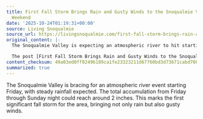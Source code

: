 ```yaml
---
title: First Fall Storm Brings Rain and Gusty Winds to the Snoqualmie Valley This
  Weekend
date: '2025-10-24T01:19:31+00:00'
source: Living Snoqualmie
source_url: https://livingsnoqualmie.com/first-fall-storm-brings-rain-and-gusty-winds-to-the-snoqualmie-valley-this-weekend/?utm_source=rss&utm_medium=rss&utm_campaign=first-fall-storm-brings-rain-and-gusty-winds-to-the-snoqualmie-valley-this-weekend
original_content: |-
  The Snoqualmie Valley is expecting an atmospheric river to hit starting on Friday. Total rainfall from Friday to Sunday night could be around 2 inches. Friday’s rain will be steadier, […]

  The post [First Fall Storm Brings Rain and Gusty Winds to the Snoqualmie Valley This Weekend](https://livingsnoqualmie.com/first-fall-storm-brings-rain-and-gusty-winds-to-the-snoqualmie-valley-this-weekend/) appeared first on [Living Snoqualmie](https://livingsnoqualmie.com).
content_checksum: 49a03ed0ff02496189ca1fe23323211d67760bd3d73671cabd700f3400a30935
summarized: true
---
```


The Snoqualmie Valley is bracing for an atmospheric river event starting Friday, with steady rainfall expected. The total accumulation from Friday through Sunday night could reach around 2 inches. This marks the first significant fall storm for the area, bringing not only rain but also gusty winds.